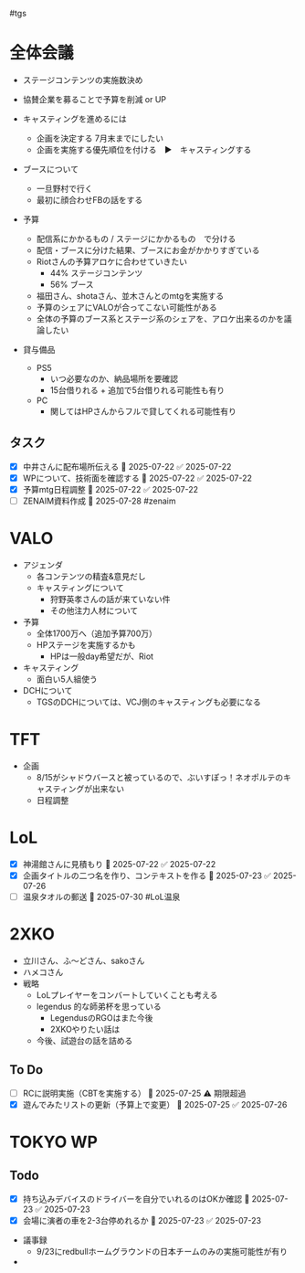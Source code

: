 #tgs
# 全体会議
- ステージコンテンツの実施数決め

- 協賛企業を募ることで予算を削減 or UP

* キャスティングを進めるには
	* 企画を決定する 7月末までにしたい
	* 企画を実施する優先順位を付ける　▶　キャスティングする

* ブースについて
	* 一旦野村で行く
	* 最初に顔合わせFBの話をする

* 予算
	* 配信系にかかるもの / ステージにかかるもの　で分ける
	* 配信・ブースに分けた結果、ブースにお金がかかりすぎている
	* Riotさんの予算アロケに合わせていきたい
		* 44% ステージコンテンツ
		* 56% ブース
	* 福田さん、shotaさん、並木さんとのmtgを実施する
	* 予算のシェアにVALOが合ってこない可能性がある
	* 全体の予算のブース系とステージ系のシェアを、アロケ出来るのかを議論したい

* 貸与備品
	* PS5
		* いつ必要なのか、納品場所を要確認
		* 15台借りれる + 追加で5台借りれる可能性も有り
	* PC
		* 関してはHPさんからフルで貸してくれる可能性有り


## タスク
- [x] 中井さんに配布場所伝える 📅 2025-07-22 ✅ 2025-07-22
- [x] WPについて、技術面を確認する 📅 2025-07-22 ✅ 2025-07-22
- [x] 予算mtg日程調整 📅 2025-07-22 ✅ 2025-07-22
- [ ] ZENAIM資料作成 📅 2025-07-28 #zenaim

# VALO

* アジェンダ
	* 各コンテンツの精査&意見だし
	* キャスティングについて
		* 狩野英孝さんの話が来ていない件
		* その他注力人材について
* 予算
	* 全体1700万へ（追加予算700万）
	* HPステージを実施するかも
		* HPは一般day希望だが、Riot
* キャスティング
	* 面白い5人組使う
* DCHについて
	* TGSのDCHについては、VCJ側のキャスティングも必要になる

# TFT
* 企画
	* 8/15がシャドウバースと被っているので、ぶいすぽっ！ネオポルテのキャスティングが出来ない
	* 日程調整

# LoL 
- [x] 神湯館さんに見積もり 📅 2025-07-22 ✅ 2025-07-22
- [x] 企画タイトルの二つ名を作り、コンテキストを作る 📅 2025-07-23 ✅ 2025-07-26
- [ ] 温泉タオルの郵送 📅 2025-07-30 #LoL温泉

# 2XKO
* 立川さん、ふ～どさん、sakoさん
* ハメコさん
* 戦略
	* LoLプレイヤーをコンバートしていくことも考える
	* legendus 的な師弟杯を思っている
		* LegendusのRGOはまた今後
		* 2XKOやりたい話は
	* 今後、試遊台の話を詰める
## To Do
- [ ] RCに説明実施（CBTを実施する） 📅 2025-07-25 ⚠️ 期限超過
- [x] 遊んでみたリストの更新（予算上で変更） 📅 2025-07-25 ✅ 2025-07-26

# TOKYO WP

## Todo
- [x] 持ち込みデバイスのドライバーを自分でいれるのはOKか確認 📅 2025-07-23 ✅ 2025-07-23
- [x] 会場に演者の車を2-3台停めれるか 📅 2025-07-23 ✅ 2025-07-23
- 議事録
	- 9/23にredbullホームグラウンドの日本チームのみの実施可能性が有り
- 